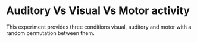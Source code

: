 # Auditory Vs Visual Vs Motor activity

This experiment provides three conditions visual, auditory and motor with a random permutation between them.
